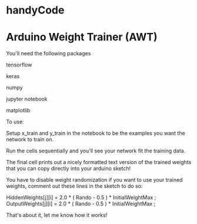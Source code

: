 # handyCode

# Arduino Weight Trainer (AWT)

You'll need the following packages

tensorflow

keras

numpy

jupyter notebook

matplotlib

To use:

Setup x_train and y_train in the notebook to be the examples you want the network to train on.

Run the cells sequentially and you'll see your network fit the training data.

The final cell prints out a nicely formatted text version of the trained weights that you can copy directly into your arduino sketch!

You have to disable weight randomization if you want to use your trained weights, comment out these lines in the sketch to do so:

HiddenWeights[j][i] = 2.0 * ( Rando - 0.5 ) * InitialWeightMax ;
OutputWeights[j][i] = 2.0 * ( Rando - 0.5 ) * InitialWeightMax ;

That's about it, let me know how it works!
